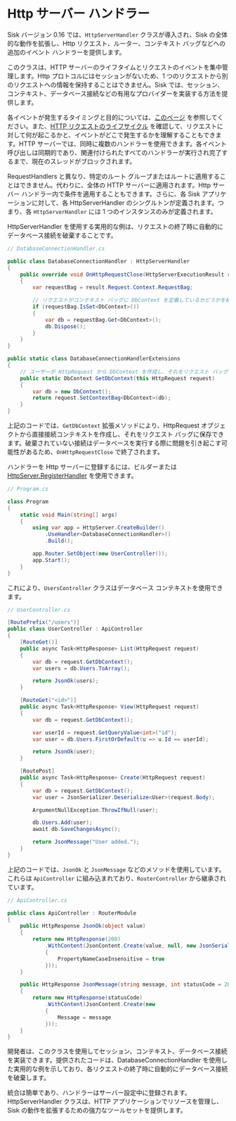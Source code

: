 # Http サーバー ハンドラー

Sisk バージョン 0.16 では、`HttpServerHandler` クラスが導入され、Sisk の全体的な動作を拡張し、Http リクエスト、ルーター、コンテキスト バッグなどへの追加のイベント ハンドラーを提供します。

このクラスは、HTTP サーバーのライフタイムとリクエストのイベントを集中管理します。Http プロトコルにはセッションがないため、1 つのリクエストから別のリクエストへの情報を保持することはできません。Sisk では、セッション、コンテキスト、データベース接続などの有用なプロバイダーを実装する方法を提供します。

各イベントが発生するタイミングと目的については、[このページ](/api/Sisk.Core.Http.Handlers.HttpServerHandler) を参照してください。また、[HTTP リクエストのライフサイクル](/v1/advanced/request-lifecycle) を確認して、リクエストに対して何が起こるかと、イベントがどこで発生するかを理解することもできます。HTTP サーバーでは、同時に複数のハンドラーを使用できます。各イベント呼び出しは同期的であり、関連付けられたすべてのハンドラーが実行され完了するまで、現在のスレッドがブロックされます。

RequestHandlers と異なり、特定のルート グループまたはルートに適用することはできません。代わりに、全体の HTTP サーバーに適用されます。Http サーバー ハンドラー内で条件を適用することもできます。さらに、各 Sisk アプリケーションに対して、各 HttpServerHandler のシングルトンが定義されます。つまり、各 `HttpServerHandler` には 1 つのインスタンスのみが定義されます。

HttpServerHandler を使用する実用的な例は、リクエストの終了時に自動的にデータベース接続を破棄することです。

```cs
// DatabaseConnectionHandler.cs

public class DatabaseConnectionHandler : HttpServerHandler
{
    public override void OnHttpRequestClose(HttpServerExecutionResult result)
    {
        var requestBag = result.Request.Context.RequestBag;

        // リクエストがコンテキスト バッグに DbContext を定義しているかどうかを確認します
        if (requestBag.IsSet<DbContext>())
        {
            var db = requestBag.Get<DbContext>();
            db.Dispose();
        }
    }
}

public static class DatabaseConnectionHandlerExtensions
{
    // ユーザーが HttpRequest から DbContext を作成し、それをリクエスト バッグに保存できるようにします
    public static DbContext GetDbContext(this HttpRequest request)
    {
        var db = new DbContext();
        return request.SetContextBag<DbContext>(db);
    }
}
```

上記のコードでは、`GetDbContext` 拡張メソッドにより、HttpRequest オブジェクトから直接接続コンテキストを作成し、それをリクエスト バッグに保存できます。破棄されていない接続はデータベースを実行する際に問題を引き起こす可能性があるため、`OnHttpRequestClose` で終了されます。

ハンドラーを Http サーバーに登録するには、ビルダーまたは [HttpServer.RegisterHandler](/api/Sisk.Core.Http.HttpServer.RegisterHandler) を使用できます。

```cs
// Program.cs

class Program
{
    static void Main(string[] args)
    {
        using var app = HttpServer.CreateBuilder()
            .UseHandler<DatabaseConnectionHandler>()
            .Build();

        app.Router.SetObject(new UserController());
        app.Start();
    }
}
```

これにより、`UsersController` クラスはデータベース コンテキストを使用できます。

```cs
// UserController.cs

[RoutePrefix("/users")]
public class UserController : ApiController
{
    [RouteGet()]
    public async Task<HttpResponse> List(HttpRequest request)
    {
        var db = request.GetDbContext();
        var users = db.Users.ToArray();

        return JsonOk(users);
    }

    [RouteGet("<id>")]
    public async Task<HttpResponse> View(HttpRequest request)
    {
        var db = request.GetDbContext();

        var userId = request.GetQueryValue<int>("id");
        var user = db.Users.FirstOrDefault(u => u.Id == userId);

        return JsonOk(user);
    }

    [RoutePost]
    public async Task<HttpResponse> Create(HttpRequest request)
    {
        var db = request.GetDbContext();
        var user = JsonSerializer.Deserialize<User>(request.Body);

        ArgumentNullException.ThrowIfNull(user);

        db.Users.Add(user);
        await db.SaveChangesAsync();

        return JsonMessage("User added.");
    }
}
```

上記のコードでは、`JsonOk` と `JsonMessage` などのメソッドを使用しています。これらは `ApiController` に組み込まれており、`RouterController` から継承されています。

```cs
// ApiController.cs

public class ApiController : RouterModule
{
    public HttpResponse JsonOk(object value)
    {
        return new HttpResponse(200)
            .WithContent(JsonContent.Create(value, null, new JsonSerializerOptions()
            {
                PropertyNameCaseInsensitive = true
            }));
    }

    public HttpResponse JsonMessage(string message, int statusCode = 200)
    {
        return new HttpResponse(statusCode)
            .WithContent(JsonContent.Create(new
            {
                Message = message
            }));
    }
}
```

開発者は、このクラスを使用してセッション、コンテキスト、データベース接続を実装できます。提供されたコードは、DatabaseConnectionHandler を使用した実用的な例を示しており、各リクエストの終了時に自動的にデータベース接続を破棄します。

統合は簡単であり、ハンドラーはサーバー設定中に登録されます。HttpServerHandler クラスは、HTTP アプリケーションでリソースを管理し、Sisk の動作を拡張するための強力なツールセットを提供します。